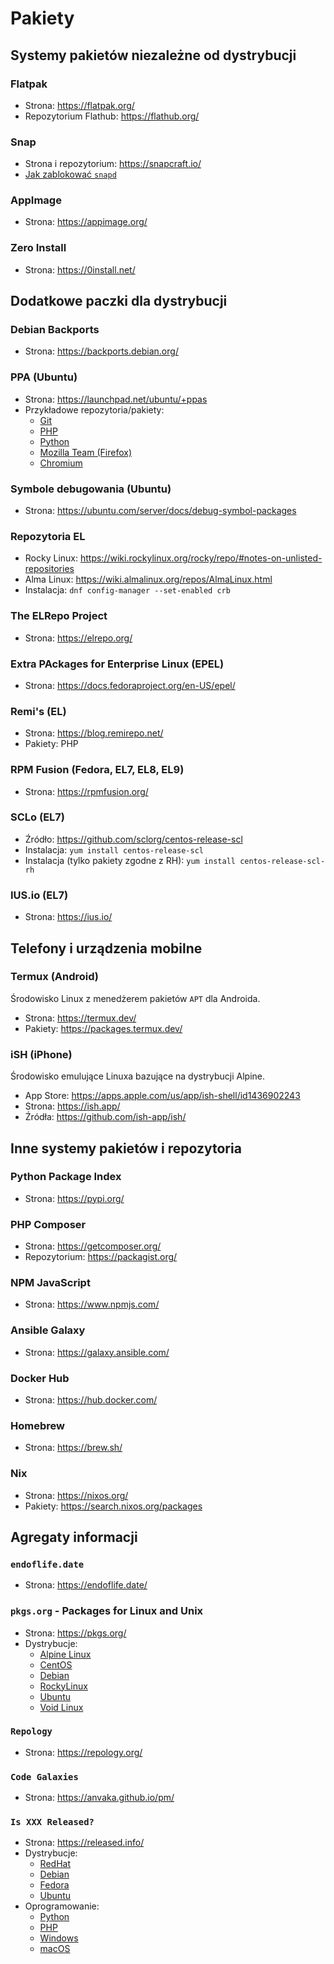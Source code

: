 # Pakiety

## Systemy pakietów niezależne od dystrybucji

### Flatpak
* Strona: <https://flatpak.org/>
* Repozytorium Flathub: <https://flathub.org/>

### Snap
* Strona i repozytorium: <https://snapcraft.io/>
* [Jak zablokować `snapd`](../Tutoriale/Blokowanie_Snapd/)

### AppImage
* Strona: <https://appimage.org/>

### Zero Install
* Strona: <https://0install.net/>

## Dodatkowe paczki dla dystrybucji

### Debian Backports
* Strona: <https://backports.debian.org/>

### PPA (Ubuntu)
* Strona: <https://launchpad.net/ubuntu/+ppas>
* Przykładowe repozytoria/pakiety:
    * [Git](https://launchpad.net/~git-core/+archive/ubuntu/ppa)
    * [PHP](https://launchpad.net/~ondrej/+archive/ubuntu/php)
    * [Python](https://launchpad.net/~deadsnakes/+archive/ubuntu/ppa)
    * [Mozilla Team (Firefox)](https://launchpad.net/~mozillateam/+archive/ubuntu/ppa)
    * [Chromium](https://launchpad.net/~savoury1/+archive/ubuntu/chromium)

### Symbole debugowania (Ubuntu)
* Strona: <https://ubuntu.com/server/docs/debug-symbol-packages>

### Repozytoria EL
* Rocky Linux: <https://wiki.rockylinux.org/rocky/repo/#notes-on-unlisted-repositories>
* Alma Linux: <https://wiki.almalinux.org/repos/AlmaLinux.html>
* Instalacja: `dnf config-manager --set-enabled crb`

### The ELRepo Project
* Strona: <https://elrepo.org/>

### Extra PAckages for Enterprise Linux (EPEL)
* Strona: <https://docs.fedoraproject.org/en-US/epel/>

### Remi's (EL)
* Strona: <https://blog.remirepo.net/>
* Pakiety: PHP

### RPM Fusion (Fedora, EL7, EL8, EL9)
* Strona: <https://rpmfusion.org/>

### SCLo (EL7)
* Źródło: <https://github.com/sclorg/centos-release-scl>
* Instalacja: `yum install centos-release-scl`
* Instalacja (tylko pakiety zgodne z RH): `yum install centos-release-scl-rh`

### IUS.io (EL7)
* Strona: <https://ius.io/>

## Telefony i urządzenia mobilne

### Termux (Android)
Środowisko Linux z menedżerem pakietów `APT` dla Androida.
* Strona: <https://termux.dev/>
* Pakiety: <https://packages.termux.dev/>

### iSH (iPhone)
Środowisko emulujące Linuxa bazujące na dystrybucji Alpine.
* App Store: <https://apps.apple.com/us/app/ish-shell/id1436902243>
* Strona: <https://ish.app/>
* Źródła: <https://github.com/ish-app/ish/>

## Inne systemy pakietów i repozytoria

### Python Package Index
* Strona: <https://pypi.org/>

### PHP Composer
* Strona: <https://getcomposer.org/>
* Repozytorium: <https://packagist.org/>

### NPM JavaScript
* Strona: <https://www.npmjs.com/>

### Ansible Galaxy
* Strona: <https://galaxy.ansible.com/>

### Docker Hub
* Strona: <https://hub.docker.com/>

### Homebrew
* Strona: <https://brew.sh/>

### Nix
* Strona: <https://nixos.org/>
* Pakiety: <https://search.nixos.org/packages>

## Agregaty informacji

### `endoflife.date`
* Strona: <https://endoflife.date/>

### `pkgs.org` - Packages for Linux and Unix
* Strona: <https://pkgs.org/>
* Dystrybucje:
  * [Alpine Linux](https://alpine.pkgs.org/)
  * [CentOS](https://centos.pkgs.org/)
  * [Debian](https://debian.pkgs.org/)
  * [RockyLinux](https://rockylinux.pkgs.org/)
  * [Ubuntu](https://ubuntu.pkgs.org/)
  * [Void Linux](https://voidlinux.pkgs.org/)

### `Repology`
* Strona: <https://repology.org/>

### `Code Galaxies`
* Strona: <https://anvaka.github.io/pm/>

### `Is XXX Released?`
* Strona: <https://released.info/>
* Dystrybucje:
  * [RedHat](https://is.redhat.released.info/)
  * [Debian](https://is.debian.released.info/)
  * [Fedora](https://is.fedora.released.info/)
  * [Ubuntu](https://is.ubuntu.released.info/)
* Oprogramowanie:
  * [Python](https://is.python.released.info/)
  * [PHP](https://is.php.released.info/)
  * [Windows](https://is.windows.released.info/)
  * [macOS](https://is.macos.released.info/)

